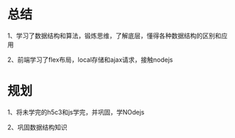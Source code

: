 # 总结

1、学习了数据结构和算法，锻炼思维，了解底层，懂得各种数据结构的区别和应用

2、前端学习了flex布局，local存储和ajax请求，接触nodejs



# 规划

1、将未学完的h5c3和js学完，并巩固，学NOdejs

2、巩固数据结构知识